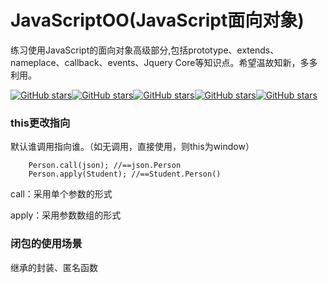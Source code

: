 # JavaScriptOO(JavaScript面向对象)

练习使用JavaScript的面向对象高级部分,包括prototype、extends、nameplace、callback、events、Jquery Core等知识点。希望温故知新，多多利用。

[![GitHub stars](http://progressed.io/bar/100?title=prototype)](https://github.com/iquanzhan/JavaScriptOO)[![GitHub stars](http://progressed.io/bar/100?title=nameplace)](https://github.com/iquanzhan/JavaScriptOO)[![GitHub stars](http://progressed.io/bar/80?title=extends)](https://github.com/iquanzhan/JavaScriptOO)[![GitHub stars](http://progressed.io/bar/0?title=callback)](https://github.com/iquanzhan/JavaScriptOO)[![GitHub stars](http://progressed.io/bar/0?title=Jquery Core)](https://github.com/iquanzhan/JavaScriptOO)



### this更改指向

默认谁调用指向谁。（如无调用，直接使用，则this为window）

```
    Person.call(json); //==json.Person
    Person.apply(Student); //==Student.Person()
```

call：采用单个参数的形式

apply：采用参数数组的形式

### 闭包的使用场景

继承的封装、匿名函数



